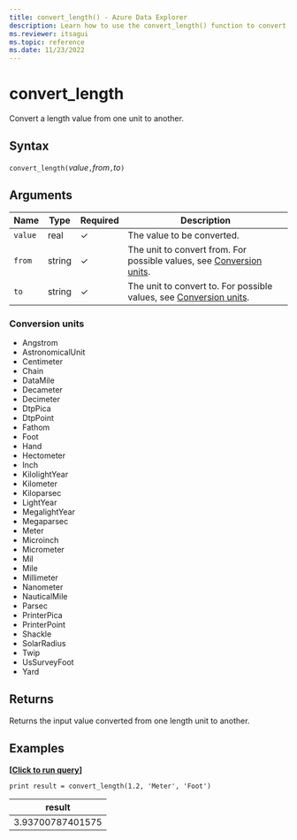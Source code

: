 ```yaml
---
title: convert_length() - Azure Data Explorer
description: Learn how to use the convert_length() function to convert a length input value from one unit to another.
ms.reviewer: itsagui
ms.topic: reference
ms.date: 11/23/2022
---
```

# convert_length

Convert a length value from one unit to another.

## Syntax

`convert_length(`*value*`,`*from*`,`*to*`)`

## Arguments

| Name | Type | Required | Description |
|--|--|--|--|
| `value` | real | &check; | The value to be converted. |
| `from` | string | &check; | The unit to convert from. For possible values, see [Conversion units](#conversion-units). |
| `to` | string | &check; | The unit to convert to. For possible values, see [Conversion units](#conversion-units). |

### Conversion units

* Angstrom
* AstronomicalUnit
* Centimeter
* Chain
* DataMile
* Decameter
* Decimeter
* DtpPica
* DtpPoint
* Fathom
* Foot
* Hand
* Hectometer
* Inch
* KilolightYear
* Kilometer
* Kiloparsec
* LightYear
* MegalightYear
* Megaparsec
* Meter
* Microinch
* Micrometer
* Mil
* Mile
* Millimeter
* Nanometer
* NauticalMile
* Parsec
* PrinterPica
* PrinterPoint
* Shackle
* SolarRadius
* Twip
* UsSurveyFoot
* Yard

## Returns

 Returns the input value converted from one length unit to another.

## Examples

**\[**[**Click to run query**](https://dataexplorer.azure.com/clusters/help/databases/Samples?query=H4sIAAAAAAAAAysoyswrUShKLS7NKVGwVUjOzytLLSqJz0nNSy/J0DDUM9JRUPdNLUktUgcy3PLzS9Q1AWLmFfkzAAAA)**\]**

```kusto
print result = convert_length(1.2, 'Meter', 'Foot')
```

|result|
|---|
|3.93700787401575|
